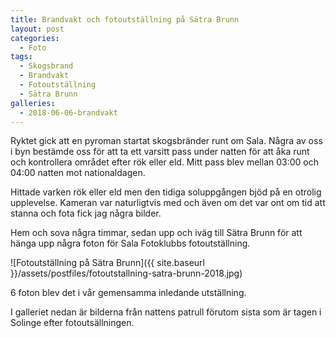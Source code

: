 ```yaml
---
title: Brandvakt och fotoutställning på Sätra Brunn
layout: post
categories:
  - Foto
tags:
  - Skogsbrand
  - Brandvakt
  - Fotoutställning
  - Sätra Brunn
galleries:
  - 2018-06-06-brandvakt
---
```


Ryktet gick att en pyroman startat skogsbränder runt om Sala. Några av oss i byn bestämde oss för att ta ett varsitt pass under natten för att åka runt och kontrollera området efter rök eller eld. Mitt pass blev mellan 03:00 och 04:00 natten mot nationaldagen.

Hittade varken rök eller eld men den tidiga soluppgången bjöd på en otrolig upplevelse. Kameran var naturligtvis med och även om det var ont om tid att stanna och fota fick jag några bilder.

Hem och sova några timmar, sedan upp och iväg till Sätra Brunn för att hänga upp några foton för Sala Fotoklubbs fotoutställning.

![Fotoutställning på Sätra Brunn]({{ site.baseurl }}/assets/postfiles/fotoutstallning-satra-brunn-2018.jpg)

6 foton blev det i vår gemensamma inledande utställning.

I galleriet nedan är bilderna från nattens patrull förutom sista som är tagen i Solinge efter fotoutsällningen.
